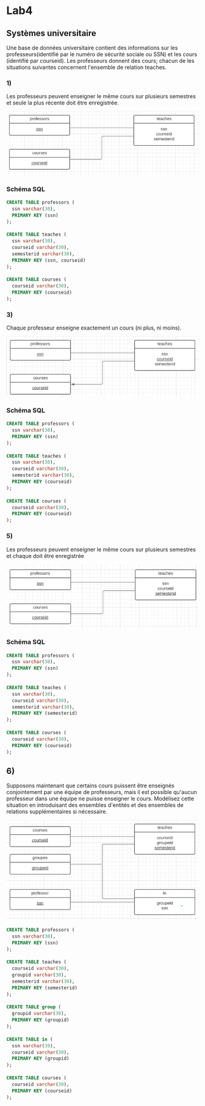 # Lab4

## Systèmes universitaire

Une base de données universitaire contient des informations sur les professeurs(identifié par le numéro de sécurité sociale ou SSN) et les cours (identifié par courseid). Les professeurs donnent des cours; chacun de les situations suivantes concernent l'ensemble de relation teaches.

### 1)

Les professeurs peuvent enseigner le même cours sur plusieurs semestres et seule la plus récente doit être enregistrée.

![D1](https://github.com/Rjvsydroy/csi2532_playground/blob/lab4/diagramme1.png)

### Schéma SQL
```sql
CREATE TABLE professors (
  ssn varchar(30),
  PRIMARY KEY (ssn)
);

CREATE TABLE teaches (
  ssn varchar(30),
  courseid varchar(30),
  semesterid varchar(30),
  PRIMARY KEY (ssn, courseid)
);

CREATE TABLE courses (
  courseid varchar(30),
  PRIMARY KEY (courseid)
);
```


### 3)
Chaque professeur enseigne exactement un cours (ni plus, ni moins).

![D3](https://github.com/Rjvsydroy/csi2532_playground/blob/lab4/diagramme3.png)

### Schéma SQL
```sql
CREATE TABLE professors (
  ssn varchar(30),
  PRIMARY KEY (ssn)
);

CREATE TABLE teaches (
  ssn varchar(30),
  courseid varchar(30),
  semesterid varchar(30),
  PRIMARY KEY (courseid)
);

CREATE TABLE courses (
  courseid varchar(30),
  PRIMARY KEY (courseid)
);


```

### 5)
Les professeurs peuvent enseigner le même cours sur plusieurs semestres et
chaque doit être enregistrée

![D5](https://github.com/Rjvsydroy/csi2532_playground/blob/lab4/diagramme5.png)

### Schéma SQL
```sql
CREATE TABLE professors (
  ssn varchar(30),
  PRIMARY KEY (ssn)
);

CREATE TABLE teaches (
  ssn varchar(30),
  courseid varchar(30),
  semesterid varchar(30),
  PRIMARY KEY (semesterid)
);

CREATE TABLE courses (
  courseid varchar(30),
  PRIMARY KEY (courseid)
);


```
## 6)
Supposons maintenant que certains cours
puissent être enseignés conjointement par
une équipe de professeurs, mais il est
possible qu'aucun professeur dans une
équipe ne puisse enseigner le cours.
Modélisez cette situation en introduisant des
ensembles d'entités et des ensembles de
relations supplémentaires si nécessaire.

![ERD2](https://github.com/Rjvsydroy/csi2532_playground/blob/lab4/diagramme6.png)

```sql
CREATE TABLE professors (
  ssn varchar(30),
  PRIMARY KEY (ssn)
);

CREATE TABLE teaches (
  courseid varchar(30),
  groupid varchar(30),
  semesterid varchar(30),
  PRIMARY KEY (semesterid)
);

CREATE TABLE group (
  groupid varchar(30),
  PRIMARY KEY (groupid)
);

CREATE TABLE in (
  ssn varchar(30),
  courseid varchar(30),
  PRIMARY KEY (groupid)
);

CREATE TABLE courses (
  courseid varchar(30),
  PRIMARY KEY (courseid)
);


```




